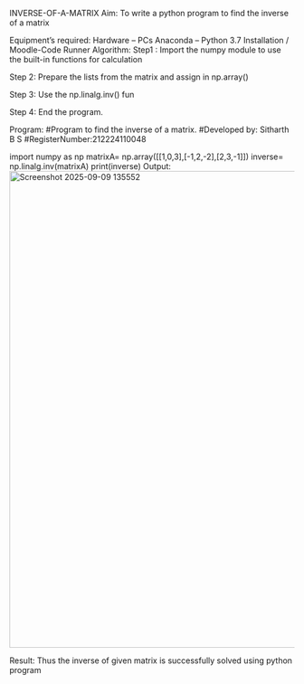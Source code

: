 INVERSE-OF-A-MATRIX
Aim:
To write a python program to find the inverse of a matrix

Equipment’s required:
Hardware – PCs
Anaconda – Python 3.7 Installation / Moodle-Code Runner
Algorithm:
Step1 :
Import the numpy module to use the built-in functions for calculation

Step 2:
Prepare the lists from the matrix and assign in np.array()

Step 3:
Use the np.linalg.inv() fun

Step 4:
End the program.

Program:
#Program to find the inverse of a matrix.
#Developed by: Sitharth B S
#RegisterNumber:212224110048

import numpy as np
matrixA= np.array([[1,0,3],[-1,2,-2],[2,3,-1]])
inverse= np.linalg.inv(matrixA)
print(inverse)
Output:
<img width="1320" height="843" alt="Screenshot 2025-09-09 135552" src="https://github.com/user-attachments/assets/9ed8e231-3253-4dfc-b231-36d5e4c24a04" />


Result:
Thus the inverse of given matrix is successfully solved using python program
